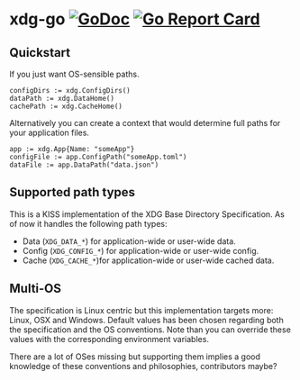 xdg-go [![GoDoc](https://godoc.org/github.com/casimir/xdg-go?status.svg)](https://godoc.org/github.com/casimir/xdg-go) [![Go Report Card](http://goreportcard.com/badge/casimir/xdg-go)](http://goreportcard.com/report/casimir/xdg-go)
=======================================================================================================================================================================================================================================

## Quickstart

If you just want OS-sensible paths.
```
configDirs := xdg.ConfigDirs()
dataPath := xdg.DataHome()
cachePath := xdg.CacheHome()
```

Alternatively you can create a context that would determine full paths for your application files.
```
app := xdg.App{Name: "someApp"}
configFile := app.ConfigPath("someApp.toml")
dataFile := app.DataPath("data.json")
```

## Supported path types

This is a KISS implementation of the XDG Base Directory Specification. As of now it handles the following path types:
- Data (`XDG_DATA_*`) for application-wide or user-wide data.
- Config (`XDG_CONFIG_*`) for application-wide or user-wide config.
- Cache (`XDG_CACHE_*`)for application-wide or user-wide cached data.

## Multi-OS

The specification is Linux centric but this implementation targets more: Linux, OSX and Windows. Default values has been chosen regarding both the specification and the OS conventions. Note than you can override these values with the corresponding environment variables.

There are a lot of OSes missing but supporting them implies a good knowledge of these conventions and philosophies, contributors maybe?

